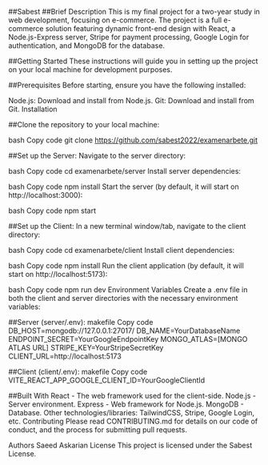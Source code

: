 ##Sabest
##Brief Description
This is my final project for a two-year study in web development, focusing on e-commerce. The project is a full e-commerce solution featuring dynamic front-end design with React, a Node.js-Express server, Stripe for payment processing, Google Login for authentication, and MongoDB for the database.

##Getting Started
These instructions will guide you in setting up the project on your local machine for development purposes.

##Prerequisites
Before starting, ensure you have the following installed:

Node.js: Download and install from Node.js.
Git: Download and install from Git.
Installation

##Clone the repository to your local machine:

bash
Copy code
git clone https://github.com/sabest2022/examenarbete.git

##Set up the Server:
Navigate to the server directory:

bash
Copy code
cd examenarbete/server
Install server dependencies:

bash
Copy code
npm install
Start the server (by default, it will start on http://localhost:3000):

bash
Copy code
npm start

##Set up the Client:
In a new terminal window/tab, navigate to the client directory:

bash
Copy code
cd examenarbete/client
Install client dependencies:

bash
Copy code
npm install
Run the client application (by default, it will start on http://localhost:5173):

bash
Copy code
npm run dev
Environment Variables
Create a .env file in both the client and server directories with the necessary environment variables:

##Server (server/.env):
makefile
Copy code
DB_HOST=mongodb://127.0.0.1:27017/
DB_NAME=YourDatabaseName
ENDPOINT_SECRET=YourGoogleEndpointKey
MONGO_ATLAS=[MONGO ATLAS URL]
STRIPE_KEY=YourStripeSecretKey
CLIENT_URL=http://localhost:5173

##Client (client/.env):
makefile
Copy code
VITE_REACT_APP_GOOGLE_CLIENT_ID=YourGoogleClientId


##Built With
React - The web framework used for the client-side.
Node.js - Server environment.
Express - Web framework for Node.js.
MongoDB - Database.
Other technologies/libraries: TailwindCSS, Stripe, Google Login, etc.
Contributing
Please read CONTRIBUTING.md for details on our code of conduct, and the process for submitting pull requests.

Authors
Saeed Askarian
License
This project is licensed under the Sabest License.

